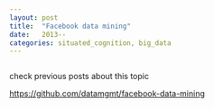 ```yaml
---
layout: post
title:  "Facebook data mining"
date:   2013--
categories: situated_cognition, big_data
---
```


![]()

check previous posts about this topic

https://github.com/datamgmt/facebook-data-mining
